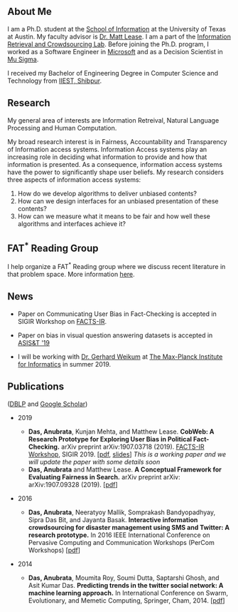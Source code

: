 ## About Me

I am a Ph.D. student at the [School of Information](https://www.ischool.utexas.edu/) at the University of Texas at Austin. My faculty advisor is [Dr. Matt Lease](https://www.ischool.utexas.edu/~ml/). I am a part of the [Information Retrieval and Crowdsourcing Lab](http://ir.ischool.utexas.edu/). Before joining the Ph.D. program, I worked as a Software Engineer in [Microsoft](https://www.microsoft.com/en-in/msidc/default.aspx) and as a Decision Scientist in [Mu Sigma](https://www.mu-sigma.com/). 

I received my Bachelor of Engineering Degree in Computer Science and Technology from [IIEST, Shibpur](http://www.iiests.ac.in/index.php).

## Research

My general area of interests are Information Retreival, Natural Language Processing and Human Computation. 

My broad research interest is in Fairness, Accountability and Transparency of Information access systems. Information Access systems play an increasing role in deciding what information to provide and how that information is presented. As a consequence, information access systems have the power to significantly shape user beliefs. My research considers three aspects of information access systems:

1. How do we develop algorithms to deliver unbiased contents?
2. How can we design interfaces for an unbiased presentation of these contents?
3. How can we measure what it means to be fair and how well these algorithms and interfaces achieve it?

## FAT<sup>*</sup> Reading Group
I help organize a FAT<sup>\*</sup> Reading group where we discuss recent literature in that problem space. More information [here](https://docs.google.com/document/d/1lmv4UtqeyjO0Mq5lf886cAZI9CEUjQe9o9zWJa5XxaA/edit).

## News

* Paper on Communicating User Bias in Fact-Checking is accepted in SIGIR Workshop on [FACTS-IR](https://fate-events.github.io/facts-ir/).

* Paper on bias in visual question answering datasets is accepted in [ASIS&T '19](https://www.asist.org/am19/)

* I will be working with [Dr. Gerhard Weikum](https://people.mpi-inf.mpg.de/~weikum/) at [The Max-Planck Institute for Informatics](https://www.mpi-inf.mpg.de/home/) in summer 2019. 

## Publications

([DBLP](https://dblp.uni-trier.de/pers/hd/d/Das:Anubrata) and [Google Scholar](https://scholar.google.com/citations?hl=en&user=zVcu-J4AAAAJ))
* 2019 
  * **Das, Anubrata**, Kunjan Mehta, and Matthew Lease. **CobWeb: A Research Prototype for Exploring User Bias in Political Fact-Checking.** arXiv preprint arXiv:1907.03718 (2019). [FACTS-IR Workshop](https://fate-events.github.io/facts-ir/), SIGIR 2019. [[pdf](https://arxiv.org/pdf/1907.03718.pdf), [slides](https://docs.google.com/presentation/d/17Px--Lp50Os95QVfuH6auGzdaZReM-CWjuGnDJVQDG8/edit?usp=sharing)] *This is a working paper and we will update the paper with some details soon*
  * **Das, Anubrata** and Matthew Lease. **A Conceptual Framework for Evaluating Fairness in Search.** arXiv preprint arXiv:	arXiv:1907.09328 (2019). [[pdf](https://arxiv.org/pdf/1907.09328.pdf)]


* 2016
  * **Das, Anubrata**, Neeratyoy Mallik, Somprakash Bandyopadhyay, Sipra Das Bit, and Jayanta Basak. **Interactive information crowdsourcing for disaster management using SMS and Twitter: A research prototype.** In 2016 IEEE International Conference on Pervasive Computing and Communication Workshops (PerCom Workshops) [[pdf](https://www.iimcal.ac.in/sites/all/files/pdfs/6-casper-iimc.pdf)]
  
* 2014
  * **Das, Anubrata**, Moumita Roy, Soumi Dutta, Saptarshi Ghosh, and Asit Kumar Das. **Predicting trends in the twitter social network: A machine learning approach.** In International Conference on Swarm, Evolutionary, and Memetic Computing, Springer, Cham, 2014. [[pdf](https://www.researchgate.net/profile/Soumi_Dutta/publication/294482813_Predicting_Trends_in_the_Twitter_Social_Network_A_Machine_Learning_Approach/links/5b14c6bc0f7e9b498108eebe/Predicting-Trends-in-the-Twitter-Social-Network-A-Machine-Learning-Approach.pdf)]

